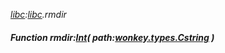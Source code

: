 _[libc](../../modules/libc/libc-module.md):[libc](../../modules/libc/libc-module.md).rmdir_
##### Function rmdir:[Int](../../modules/wonkey/wonkey-types-int.md)( path:[wonkey.types.Cstring](../../modules/wonkey/wonkey-types-cstring.md) )
